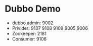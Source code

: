 # Dubbo Demo

 - dubbo admin:  9002
 - Privider:   9107 9108 9109 9005 9006 
 - Zookeeper:  2181
 - Consumer: 9106 